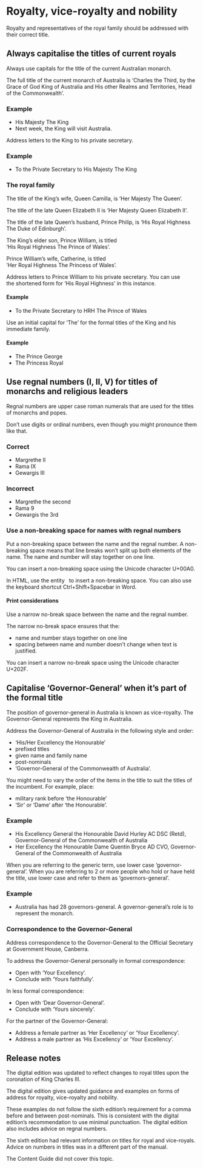 Royalty, vice-royalty and nobility
==================================

Royalty and representatives of the royal family should be addressed with their correct title.  

Always capitalise the titles of current royals
----------------------------------------------

Always use capitals for the title of the current Australian monarch.

The full title of the current monarch of Australia is ‘Charles the Third, by the Grace of God King of Australia and His other Realms and Territories, Head of the Commonwealth’.

### Example

*   His Majesty The King
*   Next week, the King will visit Australia.

Address letters to the King to his private secretary.

### Example

*   To the Private Secretary to His Majesty The King

### The royal family

The title of the King’s wife, Queen Camilla, is ‘Her Majesty The Queen’.

The title of the late Queen Elizabeth II is ‘Her Majesty Queen Elizabeth II’.

The title of the late Queen’s husband, Prince Philip, is ‘His Royal Highness The Duke of Edinburgh’.

The King’s elder son, Prince William, is titled ‘His Royal Highness The Prince of Wales’.

Prince William’s wife, Catherine, is titled ’Her Royal Highness The Princess of Wales’.

Address letters to Prince William to his private secretary. You can use the shortened form for ‘His Royal Highness’ in this instance.

#### Example

*   To the Private Secretary to HRH The Prince of Wales

Use an initial capital for ‘The’ for the formal titles of the King and his immediate family.

#### Example

*   The Prince George
*   The Princess Royal

Use regnal numbers (I, II, V) for titles of monarchs and religious leaders
--------------------------------------------------------------------------

Regnal numbers are upper case roman numerals that are used for the titles of monarchs and popes.

Don’t use digits or ordinal numbers, even though you might pronounce them like that.

### Correct

*   Margrethe II
*   Rama IX
*   Gewargis III 

### Incorrect

*   Margrethe the second
*   Rama 9
*   Gewargis the 3rd

### Use a non-breaking space for names with regnal numbers

Put a non-breaking space between the name and the regnal number. A non-breaking space means that line breaks won’t split up both elements of the name. The name and number will stay together on one line.

You can insert a non-breaking space using the Unicode character U+00A0.

In HTML, use the entity &nbsp; to insert a non-breaking space. You can also use the keyboard shortcut Ctrl+Shift+Spacebar in Word.

#### Print considerations

Use a narrow no-break space between the name and the regnal number.

The narrow no-break space ensures that the:

*   name and number stays together on one line
*   spacing between name and number doesn’t change when text is justified.

You can insert a narrow no-break space using the Unicode character U+202F.

Capitalise ‘Governor-General’ when it’s part of the formal title
----------------------------------------------------------------

The position of governor-general in Australia is known as vice-royalty. The Governor-General represents the King in Australia.

Address the Governor-General of Australia in the following style and order:

*   ‘His/Her Excellency the Honourable’
*   prefixed titles
*   given name and family name
*   post-nominals
*   ‘Governor-General of the Commonwealth of Australia’.

You might need to vary the order of the items in the title to suit the titles of the incumbent. For example, place:

*   military rank before ‘the Honourable’
*   ‘Sir’ or ‘Dame’ after ‘the Honourable’.

### Example

*   His Excellency General the Honourable David Hurley AC DSC (Retd), Governor-General of the Commonwealth of Australia
*   Her Excellency the Honourable Dame Quentin Bryce AD CVO, Governor-General of the Commonwealth of Australia

When you are referring to the generic term, use lower case ‘governor-general’. When you are referring to 2 or more people who hold or have held the title, use lower case and refer to them as ‘governors-general’.

### Example

*   Australia has had 28 governors-general. A governor-general’s role is to represent the monarch.

### Correspondence to the Governor-General

Address correspondence to the Governor-General to the Official Secretary at Government House, Canberra.

To address the Governor-General personally in formal correspondence:

*   Open with ‘Your Excellency’.
*   Conclude with ‘Yours faithfully’.

In less formal correspondence:

*   Open with ‘Dear Governor-General’.
*   Conclude with ‘Yours sincerely’.

For the partner of the Governor-General:

*   Address a female partner as ‘Her Excellency’ or ‘Your Excellency’.
*   Address a male partner as ‘His Excellency’ or ‘Your Excellency’.

Release notes
-------------

The digital edition was updated to reflect changes to royal titles upon the coronation of King Charles III.

The digital edition gives updated guidance and examples on forms of address for royalty, vice-royalty and nobility.

These examples do not follow the sixth edition’s requirement for a comma before and between post-nominals. This is consistent with the digital edition’s recommendation to use minimal punctuation. The digital edition also includes advice on regnal numbers.

The sixth edition had relevant information on titles for royal and vice-royals. Advice on numbers in titles was in a different part of the manual.

The Content Guide did not cover this topic.
